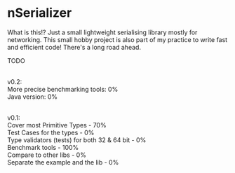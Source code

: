 nSerializer
===========

What is this!?
Just a small lightweight serialising library mostly for networking. 
This small hobby project is also part of my practice to write fast and efficient code!
There's a long road ahead. 


TODO <br /><br />

v0.2: <br />
More precise benchmarking tools: 0% <br />
Java version: 0% <br />
<br />

v0.1: <br />
Cover most Primitive Types - 70% <br />
Test Cases for the types - 0% <br />
Type validators (tests) for both 32 & 64 bit - 0% <br />
Benchmark tools - 100% <br />
Compare to other libs - 0% <br />
Separate the example and the lib - 0% <br />
